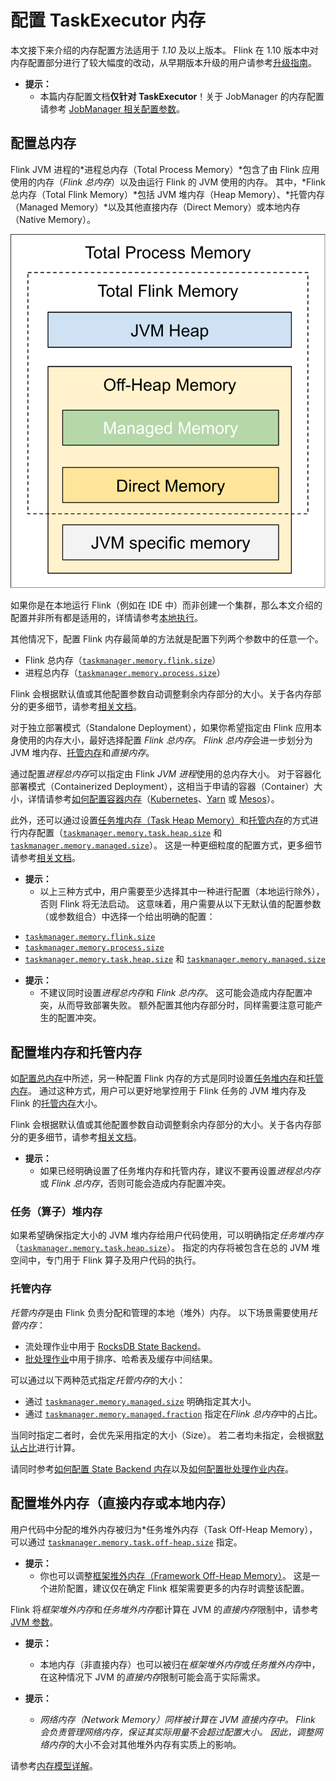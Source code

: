 # 配置 TaskExecutor 内存

本文接下来介绍的内存配置方法适用于 *1.10* 及以上版本。
Flink 在 1.10 版本中对内存配置部分进行了较大幅度的改动，从早期版本升级的用户请参考[升级指南](mem_migration.md)。

- **提示：**
  - 本篇内存配置文档<strong>仅针对 TaskExecutor</strong>！关于 JobManager 的内存配置请参考 [JobManager 相关配置参数](../config.md#jobmanager-heap-size)。

## 配置总内存

Flink JVM 进程的*进程总内存（Total Process Memory）*包含了由 Flink 应用使用的内存（*Flink 总内存*）以及由运行 Flink 的 JVM 使用的内存。
其中，*Flink 总内存（Total Flink Memory）*包括 JVM 堆内存（Heap Memory）、*托管内存（Managed Memory）*以及其他直接内存（Direct Memory）或本地内存（Native Memory）。

![simple_mem_model](../../fig/simple_mem_model.svg)

如果你是在本地运行 Flink（例如在 IDE 中）而非创建一个集群，那么本文介绍的配置并非所有都是适用的，详情请参考[本地执行](mem_detail.md#本地执行)。

其他情况下，配置 Flink 内存最简单的方法就是配置下列两个参数中的任意一个。
* Flink 总内存（[`taskmanager.memory.flink.size`](../config.md#taskmanager-memory-flink-size)）
* 进程总内存（[`taskmanager.memory.process.size`](../config.md#taskmanager-memory-process-size)）

Flink 会根据默认值或其他配置参数自动调整剩余内存部分的大小。关于各内存部分的更多细节，请参考[相关文档](mem_detail.md)。

对于独立部署模式（Standalone Deployment），如果你希望指定由 Flink 应用本身使用的内存大小，最好选择配置 *Flink 总内存*。
*Flink 总内存*会进一步划分为 JVM 堆内存、[托管内存](#托管内存)和*直接内存*。

通过配置*进程总内存*可以指定由 Flink *JVM 进程*使用的总内存大小。
对于容器化部署模式（Containerized Deployment），这相当于申请的容器（Container）大小，详情请参考[如何配置容器内存](mem_tuning.md#容器container的内存配置)（[Kubernetes](../deployment/kubernetes.md)、[Yarn](../deployment/yarn_setup.md) 或 [Mesos](../deployment/mesos.md)）。

此外，还可以通过设置[任务堆内存（Task Heap Memory）](#任务算子堆内存)和[托管内存](#托管内存)的方式进行内存配置（[`taskmanager.memory.task.heap.size`](../config.md#taskmanager-memory-task-heap-size) 和 [`taskmanager.memory.managed.size`](../config.md#taskmanager-memory-managed-size)）。
这是一种更细粒度的配置方式，更多细节请参考[相关文档](#配置堆内存和托管内存)。

- **提示：**
  - 以上三种方式中，用户需要至少选择其中一种进行配置（本地运行除外），否则 Flink 将无法启动。
这意味着，用户需要从以下无默认值的配置参数（或参数组合）中选择一个给出明确的配置：
* [`taskmanager.memory.flink.size`](../config.md#taskmanager-memory-flink-size)
* [`taskmanager.memory.process.size`](../config.md#taskmanager-memory-process-size)
* [`taskmanager.memory.task.heap.size`](../config.md#taskmanager-memory-task-heap-size) 和 [`taskmanager.memory.managed.size`](../config.md#taskmanager-memory-managed-size)

- **提示：**
  - 不建议同时设置*进程总内存*和 *Flink 总内存*。
这可能会造成内存配置冲突，从而导致部署失败。
额外配置其他内存部分时，同样需要注意可能产生的配置冲突。

## 配置堆内存和托管内存

如[配置总内存](#配置总内存)中所述，另一种配置 Flink 内存的方式是同时设置[任务堆内存](#任务算子堆内存)和[托管内存](#托管内存)。
通过这种方式，用户可以更好地掌控用于 Flink 任务的 JVM 堆内存及 Flink 的[托管内存](#托管内存)大小。

Flink 会根据默认值或其他配置参数自动调整剩余内存部分的大小。关于各内存部分的更多细节，请参考[相关文档](mem_detail.md)。

- **提示：**
  - 如果已经明确设置了任务堆内存和托管内存，建议不要再设置*进程总内存*或 *Flink 总内存*，否则可能会造成内存配置冲突。

### 任务（算子）堆内存

如果希望确保指定大小的 JVM 堆内存给用户代码使用，可以明确指定*任务堆内存*（[`taskmanager.memory.task.heap.size`](../config.md#taskmanager-memory-task-heap-size)）。
指定的内存将被包含在总的 JVM 堆空间中，专门用于 Flink 算子及用户代码的执行。

### 托管内存

*托管内存*是由 Flink 负责分配和管理的本地（堆外）内存。
以下场景需要使用*托管内存*：
* 流处理作业中用于 [RocksDB State Backend](../state/state_backends.md#the-rocksdbstatebackend)。
* [批处理作业](../../dev/batch)中用于排序、哈希表及缓存中间结果。

可以通过以下两种范式指定*托管内存*的大小：
* 通过 [`taskmanager.memory.managed.size`](../config.md#taskmanager-memory-managed-size) 明确指定其大小。
* 通过 [`taskmanager.memory.managed.fraction`](../config.md#taskmanager-memory-managed-fraction) 指定在*Flink 总内存*中的占比。

当同时指定二者时，会优先采用指定的大小（Size）。
若二者均未指定，会根据[默认占比](../config.md#taskmanager-memory-managed-fraction)进行计算。

请同时参考[如何配置 State Backend 内存](mem_tuning.md#state-backend-的内存配置)以及[如何配置批处理作业内存](mem_tuning.md#批处理作业的内存配置)。

## 配置堆外内存（直接内存或本地内存）

用户代码中分配的堆外内存被归为*任务堆外内存（Task Off-Heap Memory），可以通过 [`taskmanager.memory.task.off-heap.size`](../config.md#taskmanager-memory-task-off-heap-size) 指定。

- **提示：**
  - 你也可以调整[框架推外内存（Framework Off-Heap Memory）](mem_detail.md#框架内存)。
这是一个进阶配置，建议仅在确定 Flink 框架需要更多的内存时调整该配置。

Flink 将*框架堆外内存*和*任务堆外内存*都计算在 JVM 的*直接内存*限制中，请参考 [JVM 参数](mem_detail.md#jvm-参数)。

- **提示：**
  - 本地内存（非直接内存）也可以被归在*框架堆外内存*或*任务推外内存*中，在这种情况下 JVM 的*直接内存*限制可能会高于实际需求。

- **提示：**
  - *网络内存（Network Memory）*同样被计算在 JVM *直接内存*中。
Flink 会负责管理网络内存，保证其实际用量不会超过配置大小。
因此，调整*网络内存*的大小不会对其他堆外内存有实质上的影响。

请参考[内存模型详解](mem_detail.md)。
